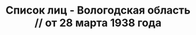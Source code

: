 ---
title: Список лиц - Вологодская область // от 28 марта 1938 года
description: РГАСПИ, ф.17, т.7, оп.171, дело 415, лист 184
images:
- /disk/pictures/v07/17-171-415-184.jpg
- /disk/pictures/v07/17-171-415-185.jpg
- /disk/pictures/v07/17-171-415-186.jpg
- /disk/pictures/v07/17-171-415-187.jpg
- /disk/pictures/v07/17-171-415-188.jpg
- /disk/pictures/v07/17-171-415-189.jpg
---